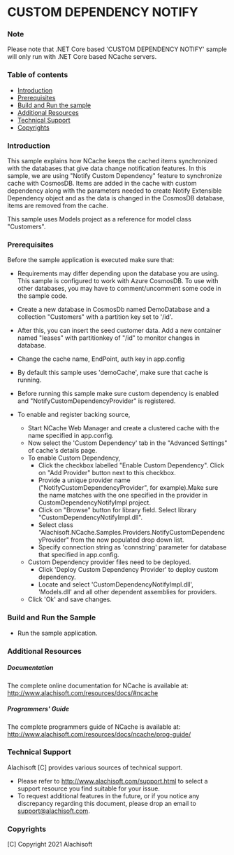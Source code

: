 # CUSTOM DEPENDENCY NOTIFY

### Note

Please note that .NET Core based 'CUSTOM DEPENDENCY NOTIFY' sample will only run with .NET Core based NCache servers.

### Table of contents

* [Introduction](#introduction)
* [Prerequisites](#prerequisites)
* [Build and Run the sample](#build-and-run-the-sample)
* [Additional Resources](#additional-resources)
* [Technical Support](#technical-support)
* [Copyrights](#copyrights)



### Introduction

This sample explains how NCache keeps the cached items synchronized with the databases that give data change notification features.
In this sample, we are using "Notify Custom Dependency" feature to synchronize cache with CosmosDB.
Items are added in the cache with custom dependency along with the parameters needed to create Notify Extensible Dependency object and as the data is changed in the CosmosDB database, items are removed from the cache.

This sample uses Models project as a reference for model class "Customers".

### Prerequisites

Before the sample application is executed make sure that:
- Requirements may differ depending upon the database you are using. This sample is configured to work with Azure CosmosDB. To use with other
databases, you may have to comment/uncomment some code in the sample code.

- Create a new database in CosmosDb named DemoDatabase and a collection "Customers" with a partition key set to '/id'.
- After this, you can insert the seed customer data. Add a new container named "leases" with partitionkey of "/id" to monitor changes in database.
- Change the cache name, EndPoint, auth key  in app.config
- By default this sample uses 'demoCache', make sure that cache is running.
- Before running this sample make sure custom dependency is enabled and "NotifyCustomDependencyProvider" is registered.
- To enable and register backing source,
	- Start NCache Web Manager and create a clustered cache with the name specified in app.config. 
	- Now select the 'Custom Dependency' tab in the "Advanced Settings" of cache's details page. 
	- To enable Custom Dependency,
		- Click the checkbox labelled "Enable Custom Dependency". Click on "Add Provider" button next to this checkbox.
		- Provide a unique provider name ("NotifyCustomDependencyProvider", for example).Make sure the name matches with the one specified in the provider in CustomDependencyNotifyImpl project.
		- Click on "Browse" button for library field. Select library "CustomDependencyNotifyImpl.dll".
		- Select class "Alachisoft.NCache.Samples.Providers.NotifyCustomDependencyProvider" from the now populated drop down list.
		- Specify connection string as 'connstring' parameter for database that specified in app.config. 
	- Custom Dependency provider files need to be deployed.
		- Click 'Deploy Custom Dependency Provider' to deploy custom dependency. 
		- Locate and select 'CustomDependencyNotifyImpl.dll', 'Models.dll' and all other dependent assemblies for providers.
	- Click 'Ok' and save changes.
    

### Build and Run the Sample
    
- Run the sample application.

### Additional Resources

##### Documentation
The complete online documentation for NCache is available at:
http://www.alachisoft.com/resources/docs/#ncache

##### Programmers' Guide
The complete programmers guide of NCache is available at:
http://www.alachisoft.com/resources/docs/ncache/prog-guide/

### Technical Support

Alachisoft [C] provides various sources of technical support. 

- Please refer to http://www.alachisoft.com/support.html to select a support resource you find suitable for your issue.
- To request additional features in the future, or if you notice any discrepancy regarding this document, please drop an email to [support@alachisoft.com](mailto:support@alachisoft.com).

### Copyrights

[C] Copyright 2021 Alachisoft 